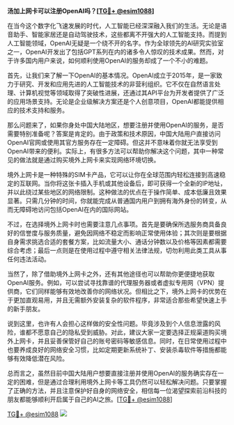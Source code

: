 **汤加上网卡可以注册OpenAI吗？[[TG💪+ @esim1088](https://t.me/s/esim1088)]**

在当今这个数字化飞速发展的时代，人工智能已经深深融入我们的生活。无论是语音助手、智能家居还是自动驾驶技术，这些都离不开强大的人工智能支持。而提到人工智能领域，OpenAI无疑是一个绕不开的名字。作为全球领先的AI研究实验室之一，OpenAI开发出了包括GPT系列在内的诸多令人惊叹的技术成果。然而，对于许多国内用户来说，如何顺利使用OpenAI的服务却成了一个不小的难题。

首先，让我们来了解一下OpenAI的基本情况。OpenAI成立于2015年，是一家致力于研究、开发和应用先进的人工智能技术的非营利组织。它不仅在自然语言处理、计算机视觉等领域取得了突破性进展，还通过其API平台为开发者提供了广泛的应用场景支持。无论是企业级解决方案还是个人创意项目，OpenAI都能提供相应的技术支持和服务。

那么问题来了，如果你身处中国大陆地区，想要注册并使用OpenAI的服务，是否需要特别准备呢？答案是肯定的。由于政策和技术原因，中国大陆用户直接访问OpenAI官网或使用其官方服务存在一定障碍。但这并不意味着你就无法享受到OpenAI带来的便利。实际上，有很多方法可以帮助你解决这个问题，其中一种常见的做法就是通过购买境外上网卡来实现网络环境切换。

境外上网卡是一种特殊的SIM卡产品，它可以让你在全球范围内轻松连接到高速稳定的互联网。当你将这张卡插入手机或其他设备后，即可获得一个全新的IP地址，并以此绕过某些地区的网络限制。这种做法的优点在于操作简单、成本低廉且效果显著。只需几分钟的时间，你就能完成从普通国内用户到拥有海外身份的转变，从而无障碍地访问包括OpenAI在内的国际网站。

不过，在选择境外上网卡时也需要注意几点事项。首先是要确保所选服务商具备良好的信誉度与服务质量，避免因网络不稳定而影响正常使用体验；其次则是要根据自身需求挑选合适的套餐方案，比如流量大小、通话分钟数以及价格等因素都需要综合考虑；最后一点则是在使用过程中遵守相关法律法规，切勿利用此类工具从事任何违法活动。

当然了，除了借助境外上网卡之外，还有其他途径也可以帮助你更便捷地获取OpenAI服务。例如，可以尝试寻找靠谱的代理服务器或者虚拟专用网（VPN）提供商，它们同样能够有效地改善你的网络状况。但相比之下，境外上网卡的优势在于更加直观易用，并且无需额外安装复杂的软件程序，非常适合那些希望快速上手的新手朋友。

说到这里，也许有人会担心这样做的安全性问题。毕竟涉及到个人信息泄露的风险，谁都不愿意自己的隐私受到威胁。对此，建议大家一定要选择正规渠道购买境外上网卡，并且妥善保管好自己的账号密码等敏感信息。同时，在日常使用过程中也要养成良好的网络安全习惯，比如定期更新系统补丁、安装杀毒软件等措施都能够有效降低潜在风险。

总而言之，虽然目前中国大陆用户想要直接注册并使用OpenAI的服务确实存在一定的困难，但是通过合理利用境外上网卡等工具仍然可以轻松解决问题。只要掌握了正确的方法，并且注意保护好自身的网络安全，相信每一位渴望探索前沿科技的朋友都能够顺利开启属于自己的AI之旅。[[TG💪+ @esim1088](https://t.me/s/esim1088)]

[TG💪+ @esim1088](https://t.me/s/esim1088) ![](https://i.postimg.cc/4NQfJmqS/Snipaste-2025-05-13-00-14-12.png)